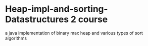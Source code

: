 # Heap-impl-and-sorting-Datastructures 2 course
a java implementation of binary max heap and various types of sort algorithms
